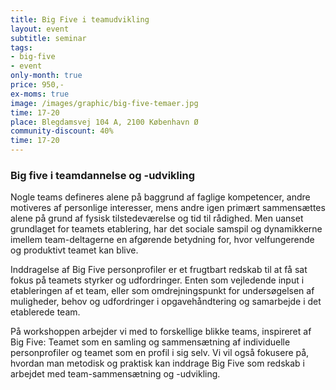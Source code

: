 ```yaml
---
title: Big Five i teamudvikling
layout: event
subtitle: seminar
tags:
- big-five
- event
only-month: true
price: 950,-
ex-moms: true
image: /images/graphic/big-five-temaer.jpg
time: 17-20
place: Blegdamsvej 104 A, 2100 København Ø
community-discount: 40%
time: 17-20
---
```


### Big five i teamdannelse og -udvikling
Nogle teams defineres alene på baggrund af faglige kompetencer, andre motiveres af personlige interesser, mens andre igen primært sammensættes alene på grund af fysisk tilstedeværelse og tid til rådighed. Men uanset grundlaget for teamets etablering, har det sociale samspil og dynamikkerne imellem team-deltagerne en afgørende betydning for, hvor velfungerende og produktivt teamet kan blive. 

Inddragelse af Big Five personprofiler er et frugtbart redskab til at få sat fokus på teamets styrker og udfordringer. Enten som vejledende input i etableringen af et team, eller som omdrejningspunkt for undersøgelsen af muligheder, behov og udfordringer i opgavehåndtering og samarbejde i det etablerede team. 

På workshoppen arbejder vi med to forskellige blikke teams, inspireret af Big Five: Teamet som en samling og sammensætning af individuelle personprofiler og teamet som en profil i sig selv. Vi vil også fokusere på, hvordan man metodisk og praktisk kan inddrage Big Five som redskab i arbejdet med team-sammensætning og -udvikling.